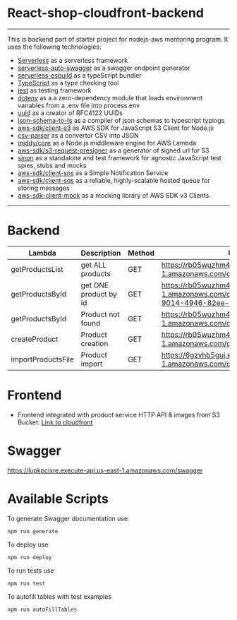 # React-shop-cloudfront-backend
___

This is backend part of starter project for nodejs-aws mentoring program. It uses the following technologies:

- [Serverless](https://serverless.com/) as a serverless framework
- [serverless-auto-swagger](https://github.com/completecoding/serverless-auto-swagger) as a swagger endpoint generator
- [serverless-esbuild](https://www.serverless.com/plugins/serverless-esbuild) as a typeScript bundler
- [TypeScript](https://www.typescriptlang.org/) as a type checking tool
- [jest](https://jestjs.io/) as testing framework
- [dotenv](https://github.com/motdotla/dotenv) as a a zero-dependency module that loads environment variables from a .env file into process.env
- [uuid](https://github.com/uuidjs/uuid) as a creator of RFC4122 UUIDs
- [json-schema-to-ts](https://github.com/bcherny/json-schema-to-typescript) as a compiler of json schemas to typescript typings
- [aws-sdk/client-s3](https://docs.aws.amazon.com/AWSJavaScriptSDK/v3/latest/clients/client-s3/) as AWS SDK for JavaScript S3 Client for Node.js
- [csv-parser](https://github.com/mafintosh/csv-parser) as a convertor CSV into JSON
- [middy/core](https://github.com/middyjs/middy) as a Node.js middleware engine for AWS Lambda
- [aws-sdk/s3-request-presigner](https://docs.aws.amazon.com/AWSJavaScriptSDK/v3/latest/modules/_aws_sdk_s3_request_presigner.html) as a generator of signed url for S3
- [sinon](https://github.com/sinonjs/sinon) as a standalone and test framework for agnostic JavaScript test spies, stubs and mocks
- [aws-sdk/client-sns](https://docs.aws.amazon.com/AWSJavaScriptSDK/v3/latest/clients/client-sns/) as a Simple Notification Service
- [aws-sdk/client-sqs](https://docs.aws.amazon.com/AWSJavaScriptSDK/v3/latest/clients/client-sqs/) as a reliable, highly-scalable hosted queue for storing messages
- [aws-sdk-client-mock](https://www.npmjs.com/package/aws-sdk-client-mock) as a mocking library of AWS SDK v3 Clients.
___

# Backend

| Lambda          | Description            | Method | URL                                                                                                      |
| --------------- |------------------------| ------ |----------------------------------------------------------------------------------------------------------|
| getProductsList | get ALL products       | GET    | https://rb05wuzhm4.execute-api.us-east-1.amazonaws.com/dev/products                                    |
| getProductsById | get ONE product  by id | GET    | https://rb05wuzhm4.execute-api.us-east-1.amazonaws.com/dev/products/ff0dae18-9014-4946-82ee-e220e2ace9f9 |
| getProductsById | Product not found      | GET    | https://rb05wuzhm4.execute-api.us-east-1.amazonaws.com/dev/products/1                                    |
| createProduct | Product creation       | GET    | https://rb05wuzhm4.execute-api.us-east-1.amazonaws.com/dev/products                                      |
| importProductsFile | Product import         | GET    |  https://6gzvhb5guj.execute-api.us-east-1.amazonaws.com/dev/import                                     |

# Frontend

- Frontend integrated with product service HTTP API & images from S3 Bucket: [Link to cloudfront](https://d2umooc0fgw2y9.cloudfront.net/)

# Swagger

https://lupkpcixre.execute-api.us-east-1.amazonaws.com/swagger

# Available Scripts

To generate Swagger documentation use

```
npm run generate
```

To deploy use

```
npm run deploy
```

To run tests use

```
npm run test
```

To autofill tables with test examples

```
npm run autoFillTables
```